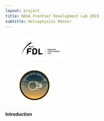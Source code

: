 ```yaml
---
layout: project
title: NASA Frontier Development Lab 2019
subtitle: Heliophysics Mentor
---
```

    
<div class="row">
  <div class="two columns">
    <figure class="image">
        <img src="../assets/projects/2018_FDL/FDL_NewLogo2018NASA_LONG.png" alt="NASA FDL Logo" style="width: 35%"/>
    </figure>
  </div>
  <div class="two columns">
    <figure class="image">
        <img src="../assets/projects/2019_FDL/Artboard+2+copy+2.png" alt="Space Weather Badge" style="width: 25%"/>
    </figure>
  </div>
</div>


**Introduction**
